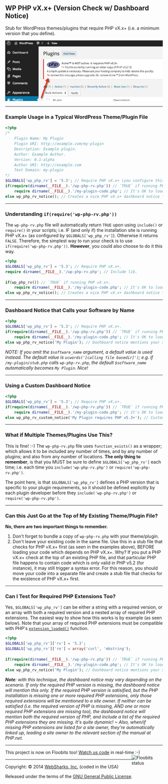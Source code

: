 ## WP PHP vX.x+ (Version Check w/ Dashboard Notice)

Stub for WordPress themes/plugins that require PHP vX.x+ (i.e. a minimum version that you define).

![screenshot](screenshot.png)

---

### Example Usage in a Typical WordPress Theme/Plugin File

```php
<?php
/*
	Plugin Name: My Plugin
	Plugin URI: http://example.com/my-plugin
	Description: Example plugin.
	Author: Example Author.
	Version: 0.1-alpha
	Author URI: http://example.com
	Text Domain: my-plugin
*/
$GLOBALS['wp_php_rv'] = '5.3'; // Require PHP vX.x+ (you configure this).
if(require(dirname(__FILE__).'/wp-php-rv.php')) // `TRUE` if running PHP vX.x+.
	require dirname(__FILE__).'/my-plugin-code.php'; // It's OK to load your plugin.
else wp_php_rv_notice(); // Creates a nice PHP vX.x+ dashboard notice for the site owner.
```

---

### Understanding `if(require('wp-php-rv.php'))`

The `wp-php-rv.php` file will automatically return `TRUE` upon using `include()` or `require()` in your scripts; i.e. IF (and only if) the installation site is running PHP vX.x+ (as configured by `$GLOBALS['wp_php_rv']`). Otherwise it returns `FALSE`. Therefore, the simplest way to run your check is to use `if(require('wp-php-rv.php'))`. **However**, you could also choose to do it this way.

```php
<?php
$GLOBALS['wp_php_rv'] = '5.3'; // Require PHP vX.x+.
require dirname(__FILE__).'/wp-php-rv.php'; // Include lib.

if(wp_php_rv()) // `TRUE` if running PHP vX.x+.
	require dirname(__FILE__).'/my-plugin-code.php'; // It's OK to load your plugin.
else wp_php_rv_notice(); // Creates a nice PHP vX.x+ dashboard notice for the site owner.
```

---

### Dashboard Notice that Calls your Software by Name

```php
<?php
$GLOBALS['wp_php_rv'] = '5.3'; // Require PHP vX.x+.
if(require(dirname(__FILE__).'/wp-php-rv.php')) // `TRUE` if running PHP vX.x+.
	require dirname(__FILE__).'/my-plugin-code.php'; // It's OK to load your plugin.
else wp_php_rv_notice('My Plugin'); // Dashboard notice mentions your software specifically.
```

_NOTE: If you omit the `$software_name` argument, a default value is used instead. The default value is `ucwords('[calling file basedir]')`; e.g. if `/my-plugin/stub.php` calls `wp-php-rv.php`, the default `$software_name` automatically becomes `My Plugin`. Nice!_

---

### Using a Custom Dashboard Notice

```php
<?php
$GLOBALS['wp_php_rv'] = '5.3'; // Require PHP vX.x+.
if(require(dirname(__FILE__).'/wp-php-rv.php')) // `TRUE` if running PHP vX.x+.
	require dirname(__FILE__).'/my-plugin-code.php'; // It's OK to load your plugin.
else wp_php_rv_custom_notice('My Plugin requires PHP v5.3+'); // Custom Dashboard notice.
```

---

### What if Multiple Themes/Plugins Use This?

This is fine! :-) The `wp-php-rv.php` file uses `function_exists()` as a wrapper; which allows it to be included any number of times, and by any number of plugins; and also from any number of locations. **The only thing to remember**, is that you MUST be sure to define `$GLOBALS['wp_php_rv']` each time; i.e. each time you `include('wp-php-rv.php')` or `require('wp-php-rv.php')`.

The point here, is that `$GLOBALS['wp_php_rv']` defines a PHP version that is specific to your plugin requirements, so it should be defined explicitly by each plugin developer before they `include('wp-php-rv.php')` or `require('wp-php-rv.php')`.

---

### Can this Just Go at the Top of My Existing Theme/Plugin File?

**No, there are two important things to remember.**

1. Don't forget to bundle a copy of `wp-php-rv.php` with your theme/plugin.
2. Don't leave your existing code in the same file. Use this in a stub file that checks for PHP vX.x+ first (as seen in the examples above), BEFORE loading your code which depends on PHP vX.x+. Why? If you put a PHP vX.x+ check at the top of an existing PHP file, and that particular PHP file happens to contain code which is only valid in PHP v5.2 (for instance), it may still trigger a syntax error. For this reason, you should move your code into a separate file and create a stub file that checks for the existence of PHP vX.x+ first.

---

### Can I Test for Required PHP Extensions Too?

Yes, `$GLOBALS['wp_php_rv']` can be either a string with a required version, or an array with both a required version and a nested array of required PHP extensions. The easiest way to show how this works is by example (as seen below). Note that your array of required PHP extensions must be compatible with PHP's [`extension_loaded()`](http://php.net/manual/en/function.extension-loaded.php) function.

```php
<?php
$GLOBALS['wp_php_rv']['rv'] = '5.3';
$GLOBALS['wp_php_rv']['re'] = array('curl', 'mbstring');

if(require(dirname(__FILE__).'/wp-php-rv.php')) // `TRUE` if running PHP vX.x+ w/ all required extensions.
	require dirname(__FILE__).'/my-plugin-code.php'; // It's OK to load your plugin.
else wp_php_rv_notice('My Plugin'); // Dashboard notice mentions your software specifically.
```

_**Note**: with this technique, the dashboard notice may vary depending on the scenario. If only the required PHP version is missing, the dashboard notice will mention this only. If the required PHP version is satisified, but the PHP installation is missing one or more required PHP extensions, only those required extensions will be mentioned to a site owner. If neither can be satisfied (i.e. the required version of PHP is missing, AND one or more required PHP extensions are missing too), the dashboard notice will mention both the required version of PHP, and include a list of the required PHP extensions they are missing. It's quite dynamic! ~ Also, when/if missing PHP extensions are listed for a site owner, they're automatically linked up, leading a site owner to the relevant section of the manual at PHP.net._

---

This project is now on Floobits too! [Watch us code](https://floobits.com/jaswsinc/wp-php53/redirect) in real-time :-) <a href="https://floobits.com/jaswsinc/wp-php53/redirect"><img alt="Floobits status" width="100" height="40" src="https://floobits.com/jaswsinc/wp-php53.png" align="right" /></a>

---

Copyright: © 2014 [WebSharks, Inc.](http://www.websharks-inc.com/bizdev/) (coded in the USA)

Released under the terms of the [GNU General Public License](http://www.gnu.org/licenses/gpl-2.0.html).